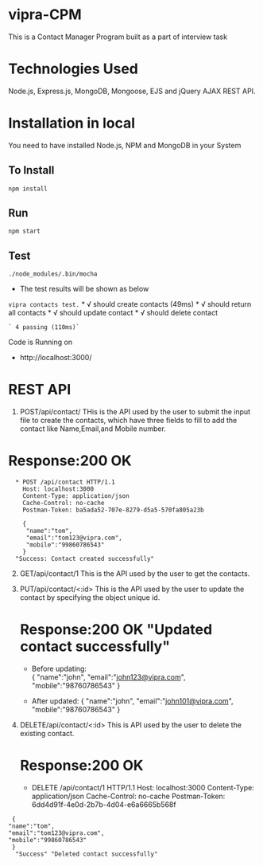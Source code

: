# vipra-CPM
 This is a Contact Manager Program built as a part of interview task

# Technologies Used
Node.js, Express.js, MongoDB, Mongoose, EJS and jQuery AJAX REST API.

# Installation in local
You need to have installed Node.js, NPM and MongoDB in your System

## To Install

`npm install`

## Run

`npm start` 

## Test

`./node_modules/.bin/mocha`

 * The test results will be shown as below


  `vipra contacts test.`
    * √ should create contacts (49ms)
    * √ should return all contacts
    * √ should update contact
    * √ should delete contact
   
    ` 4 passing (110ms)`

Code is Running on 
+ http://localhost:3000/

# REST API
 1. POST/api/contact/
    THis is the API used by the user to submit the input file to create the contacts, which have three fields to fill to add the contact like Name,Email,and Mobile number.

   # Response:200 OK
      * POST /api/contact HTTP/1.1
        Host: localhost:3000
        Content-Type: application/json
        Cache-Control: no-cache
        Postman-Token: ba5ada52-707e-8279-d5a5-570fa805a23b

        {
	     "name":"tom",
	     "email":"tom123@vipra.com",
	     "mobile":"99860786543"
        }
      "Success: Contact created successfully"  

 2. GET/api/contact/1
    This is the API used by the user to get the contacts.

 3. PUT/api/contact/<:id>
    This is the API used by the user to update the contact by specifying the object unique id.

    # Response:200 OK "Updated contact successfully"
       * Before updating:   
         {
	   "name":"john",
	   "email":"john123@vipra.com",
	   "mobile":"98760786543"
	  }
    
      * After updated:
         {
	    "name":"john",
	    "email":"john101@vipra.com",
	    "mobile":"98760786543"
	  } 
	  
   4. DELETE/api/contact/<:id>
      This is API used by the user to delete the existing contact.  

      
      # Response:200 OK
      
      * DELETE /api/contact/1 HTTP/1.1
        Host: localhost:3000
        Content-Type: application/json
        Cache-Control: no-cache
        Postman-Token: 6dd4d91f-4e0d-2b7b-4d04-e6a6665b568f

     {
	"name":"tom",
	"email":"tom123@vipra.com",
	"mobile":"99860786543"
     }
      "Success" "Deleted contact successfully"  
